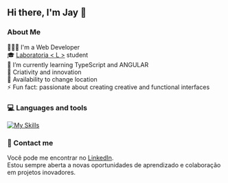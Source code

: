 ## Hi there, I'm Jay 👋

### About Me

👩🏻‍💻 I'm a Web Developer <br>
🎓 [Laboratoria < L >](https://www.laboratoria.la/br) student <br>
🌱 I’m currently learning TypeScript and ANGULAR <br>
🎯 Criativity and innovation <br>
💼 Availability to change location <br>
⚡ Fun fact: passionate about creating creative and functional interfaces <br>

### 💻 Languages ​​and tools

[![My Skills](https://skillicons.dev/icons?i=javascript,html,css,nodejs,vite,jest,git,bootstrap,angular,typescript,&theme=dark)](https://skillicons.dev)

### 📩 Contact me

Você pode me encontrar no [LinkedIn](https://www.linkedin.com/in/jayanny-santana/). <br>
Estou sempre aberta a novas oportunidades de aprendizado e colaboração em projetos inovadores.

